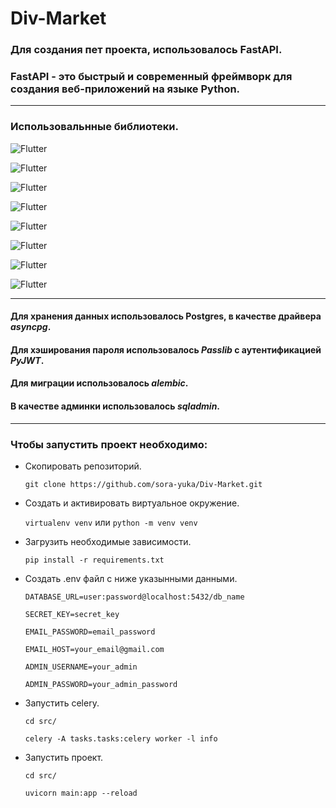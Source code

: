 # Div-Market

### Для создания пет проекта, использовалось FastAPI. 
### FastAPI - это быстрый и современный фреймворк для создания веб-приложений на языке Python.
___
### Использовальнные библиотеки.


![Flutter](https://img.shields.io/badge/-fastapi-yellow?style=for-the-badge&logo=python) 

![Flutter](https://img.shields.io/badge/-asyncpg-yellow?style=for-the-badge&logo=python)

![Flutter](https://img.shields.io/badge/-SqlAlchemy-yellow?style=for-the-badge&logo=python)

![Flutter](https://img.shields.io/badge/-alembic-yellow?style=for-the-badge&logo=python)

![Flutter](https://img.shields.io/badge/-celery-yellow?style=for-the-badge&logo=python)

![Flutter](https://img.shields.io/badge/-passlib-yellow?style=for-the-badge&logo=python)

![Flutter](https://img.shields.io/badge/-pyjwt-yellow?style=for-the-badge&logo=python)

![Flutter](https://img.shields.io/badge/-sqladmin-yellow?style=for-the-badge&logo=python)
___
#### Для хранения данных использовалось Postgres, в качестве драйвера *asyncpg*. 
#### Для хэширования пароля использовалось *Passlib* с аутентификацией *PyJWT*.
#### Для миграции использовалось *alembic*. 
#### В качестве админки использовалось *sqladmin*.
___

### Чтобы запустить проект необходимо:

- Скопировать репозиторий.
  ```
  git clone https://github.com/sora-yuka/Div-Market.git
  ```

- Создать и активировать виртуальное окружение.
  
  ```virtualenv venv```  или  ```python -m venv venv```

- Загрузить необходимые зависимости.
  
  ```
  pip install -r requirements.txt
  ```

- Создать .env файл с ниже указынными данными.

  ```DATABASE_URL=user:password@localhost:5432/db_name```
  
  ```SECRET_KEY=secret_key```

  ```EMAIL_PASSWORD=email_password```

  ```EMAIL_HOST=your_email@gmail.com```
  
  ```ADMIN_USERNAME=your_admin```
  
  ```ADMIN_PASSWORD=your_admin_password```

- Запустить celery.

  ```cd src/```

  ```celery -A tasks.tasks:celery worker -l info```

- Запустить проект.

  ```cd src/```

  ```
  uvicorn main:app --reload
  ```
